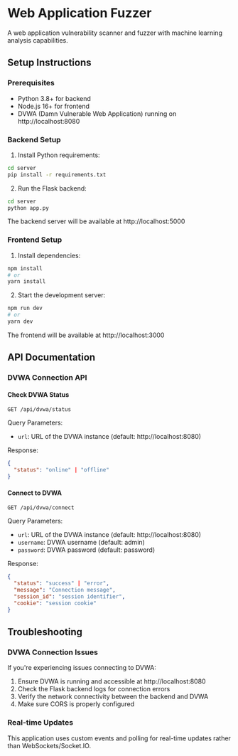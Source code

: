 
# Web Application Fuzzer

A web application vulnerability scanner and fuzzer with machine learning analysis capabilities.

## Setup Instructions

### Prerequisites

- Python 3.8+ for backend
- Node.js 16+ for frontend
- DVWA (Damn Vulnerable Web Application) running on http://localhost:8080

### Backend Setup

1. Install Python requirements:
```bash
cd server
pip install -r requirements.txt
```

2. Run the Flask backend:
```bash
cd server
python app.py
```

The backend server will be available at http://localhost:5000

### Frontend Setup

1. Install dependencies:
```bash
npm install
# or
yarn install
```

2. Start the development server:
```bash
npm run dev
# or
yarn dev
```

The frontend will be available at http://localhost:3000

## API Documentation

### DVWA Connection API

#### Check DVWA Status
`GET /api/dvwa/status`

Query Parameters:
- `url`: URL of the DVWA instance (default: http://localhost:8080)

Response:
```json
{
  "status": "online" | "offline"
}
```

#### Connect to DVWA
`GET /api/dvwa/connect`

Query Parameters:
- `url`: URL of the DVWA instance (default: http://localhost:8080)
- `username`: DVWA username (default: admin)
- `password`: DVWA password (default: password)

Response:
```json
{
  "status": "success" | "error",
  "message": "Connection message",
  "session_id": "session identifier",
  "cookie": "session cookie"
}
```

## Troubleshooting

### DVWA Connection Issues

If you're experiencing issues connecting to DVWA:

1. Ensure DVWA is running and accessible at http://localhost:8080
2. Check the Flask backend logs for connection errors
3. Verify the network connectivity between the backend and DVWA
4. Make sure CORS is properly configured

### Real-time Updates

This application uses custom events and polling for real-time updates rather than WebSockets/Socket.IO.
